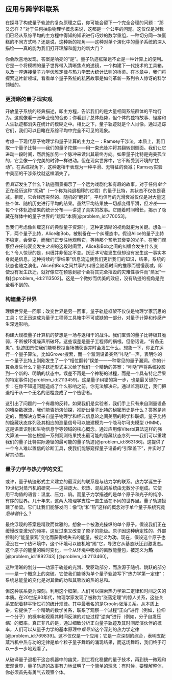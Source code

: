 ## 应用与跨学科联系

在探寻了构成量子轨迹的复杂原理之后，你可能会留下一个完全合理的问题：“那又怎样？”对于任何抽象物理学概念来说，这都是一个公平的问题。这仅仅是对我们已经从系综平均的主方程中得知的知识进行巧妙的数学重组，一种切分同一块蛋糕的不同方式吗？还是说，这种新的视角——这种对单个演化中的量子系统的深入描绘——真的能为我们打开理解和能力的新大门？

你会欣喜地发现，答案是响亮的“是”。量子轨迹框架远不止是一种计算上的便利。它是一个将模糊的量子世界带入清晰焦点的透镜，一个构建下一代技术的工具箱，以及一座连接量子力学优雅定律与热力学宏大统计法则的桥梁。在本章中，我们将探索这片新领域，看看单个量子系统的私密故事是如何革新一系列令人惊讶的科学领域的。

### 更清晰的量子现实观

开放量子系统的经典描述，即主方程，告诉我们的是大量相同系统群体的平均行为。这就像看一张毕业班的合影；你看到了总体趋势，但个体的独特故事、怪癖和人生轨迹都消失在统计的模糊之中。相比之下，量子轨迹就是个人肖像。通过追踪它们，我们可以目睹在系综平均中完全不可见的现象。

考虑一下现代原子物理学和量子计算的主力之一：Ramsey干涉法。本质上，我们取一个量子比特——我们的量子陀螺——用一束光脉冲将其翻转到侧面。我们让它进动一段时间，然后施加另一个脉冲来读出其最终方向。如果量子比特是完美孤立的，它会像一个完美的时钟一样进动。但在现实世界中，它不断受到环境的“扰动”。在系综视角下，这种退相干表现为一种平滑、无特征的衰减；Ramsey实验中美丽的干涉条纹就这样消失了。

但*真正*发生了什么？轨迹图景揭示了一个远为戏剧化和有趣的故事。对于任何*单个*正在经历这种“扰动”（一个称为纯退相移的过程）的量子比特，其状态不仅仅是衰减。相反，它会经历突然的、随机的“翻转”。平均信号的光滑衰减仅仅是对大量这些个体、随机历史进行平均的结果。虽然平均结果使一切都变得平滑，但*方差*——每个个体轨迹结果的统计分布——讲述了真实的故事。它随着时间增长，揭示了隐藏在群体中的量子世界的“跳跃”本质[@problem_id:770053]。

当我们考虑像纠缠这样的典型量子资源时，这种更清晰的视角就更为关键。想象一下，两个量子比特，Alice和Bob，被制备在一个纠缠态中。假设Alice的量子比特不稳定，会衰变，而我们正专注地观察它，等待那个预示其衰变的光子。在我们观察但*在*任何衰变发生*之前*的这段时间里，Alice和Bob之间的纠缠会发生什么变化？令人惊讶的是，纠缠并非恒定不变。跃迁*本可能*发生但却没有发生这一事实本身就是信息。这种持续的“零结果”信息流迫使我们更新我们的知识，结果，系统的状态也随之演化。Alice和Bob之间共享的纠缠会随着时间的推移而缓慢衰减，即使没有发生跃迁，就好像它在预感到那个会将其完全摧毁的灾难性事件而“蒸发”一样[@problem_-id:2113502]。这是一个微妙而优美的效应，没有轨迹的视角是完全看不到的。

### 构建量子世界

理解世界是一回事；改变世界是另一回事。量子轨迹框架不仅仅是物理学家沉思的工具；它正迅速成为量子工程师工具箱中不可或缺的一部分，对量子计算和传感产生深远影响。

构建大规模量子计算机的梦想是一场与退相干的战斗。我们宝贵的量子比特极其脆弱，不断被环境噪声所破坏。这些误差是量子工程师的祸根。但俗话说，“有备无患”。轨迹图景使我们能够模拟当场捕获误差时会发生什么。想象一下，你正在运行一个量子算法，比如Grover搜索，而一个监测设备突然“咔哒”一声，表明你的一个量子比特上刚刚发生了一个“相位翻转”误差——一种常见的量子漏洞。你的计算会发生什么？量子跃迁形式主义给了我们一个精确的答案：“咔哒”声将系统投影到一个新的、明确的状态中。误差不再是一个神秘的过程，而是一个具有特定后果的特定事件[@problem_id:2113459]。这是量子纠错的第一步，也是最关键的一步：在你不知道问题造成了什么影响之前，你无法解决它。通过监测跃迁，我们把退相干从一个无名的恶棍变成了一个告密者。

这引出了问题的一个有趣的反转。如果我们是实验者，我们手上只有来自测量设备的嘈杂数据流，我们能否扮演侦探，推断出量子比特的秘密历史是什么？答案是肯定的，而解决方案来自量子物理学和经典信息论之间美丽的跨学科联姻。量子比特的隐藏状态序列及其相应的测量信号可以被建模为一个隐马尔可夫模型 (HMM)，这是语音识别和生物信息学等领域的核心概念。通过应用像Viterbi算法这样的强大算法——旨在根据一系列观测结果找出最可能的隐藏状态序列——我们可以重建我们的量子比特实际遵循的最可能的量子轨迹[@problem_id:863186]。这提供了一个令人难以置信的诊断工具，使我们能够窥探量子设备的“引擎盖下”，并实时了解其动态。

### 量子力学与热力学的交汇

或许，量子轨迹形式主义建立的最深刻的联系是与热力学的联系。热力学诞生于19世纪对蒸汽机的研究——这些庞大、炽热、混乱的系统由无数分子组成。它使用平均值的语言：温度、压力、熵。而量子力学描述的是单个原子和光子的纯净、有序的世界。几十年来，这两大物理学支柱一直生活在不同的世界里。量子轨迹搭建了桥梁。它们让我们能够发问：像“功”和“热”这样的概念对于单个量子系统究竟*意味着*什么？

最终浮现的答案是精致而优雅的。想象一个被激光操纵的单个原子。假设我们正在缓慢改变激光的频率，这反过来又改变了原子的能级。原子因这种确定性的、外部控制的“能量景观”变化而获得或失去的能量，被定义为**功**。现在，假设这个原子也浸没在一个热环境中，这个环境可以随机地“踢”它，导致它从基态跃迁到激发态。这个原子的能量的瞬时变化，一个从环境中吸收的离散能量包，被定义为**热**[@problem_id:1892743] [@problem_id:2113460]。

这种清晰的划分——功源于轨迹的光滑、受驱动部分，而热源于随机、跳跃的部分——是一个概念上的突破。它使我们能够为单个量子轨迹写下“热力学第一定律”：系统总能量的变化是对其做的功和其吸收的热的总和。

但这种联系更为深刻。利用这个框架，人们可以探索热力学第二定律和时间之矢的本质。在20世纪90年代，物理学家发现了被称为“涨落定理”的惊人关系，这些关系支配着非平衡过程的统计规律。其中最著名的是Crooks涨落关系。从本质上讲，它提供了一个精确的数学关系，联系了观察一个过程“正向”进行（例如，拉伸一个分子）的概率和观察其时间反演的对应过程“逆向”进行（例如，分子自发压缩）的概率。真正非凡的是，通过细致分析正向量子轨迹及其时间反演伙伴的概率，人们可以从量子力学的基本原理中*推导出*这个深刻的热力学定律[@problem_id:769839]。这不仅仅是一个应用；它是一次深刻的综合，表明支配蒸汽机中热与功的定律是单个粒子量子舞蹈的涌现结果，而这场舞蹈，我们终于可以一步一步地观看了。

从破译量子退相干这台机器中的幽灵，到工程化稳健的量子技术，再到统一微观和宏观世界，量子轨迹的故事有力地证明了一个简单的理念：有时候，要理解整体，你必须首先有勇气去观察个体。